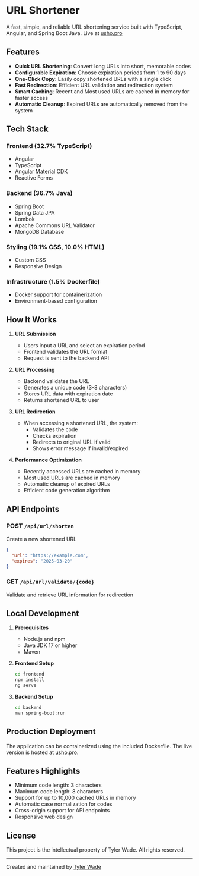 # URL Shortener

A fast, simple, and reliable URL shortening service built with TypeScript, Angular, and Spring Boot Java. Live at [usho.pro](https://usho.pro)

## Features

- **Quick URL Shortening**: Convert long URLs into short, memorable codes
- **Configurable Expiration**: Choose expiration periods from 1 to 90 days
- **One-Click Copy**: Easily copy shortened URLs with a single click
- **Fast Redirection**: Efficient URL validation and redirection system
- **Smart Caching**: Recent and Most used URLs are cached in memory for faster access
- **Automatic Cleanup**: Expired URLs are automatically removed from the system

## Tech Stack

### Frontend (32.7% TypeScript)
- Angular
- TypeScript
- Angular Material CDK
- Reactive Forms

### Backend (36.7% Java)
- Spring Boot
- Spring Data JPA
- Lombok
- Apache Commons URL Validator
- MongoDB Database

### Styling (19.1% CSS, 10.0% HTML)
- Custom CSS
- Responsive Design

### Infrastructure (1.5% Dockerfile)
- Docker support for containerization
- Environment-based configuration

## How It Works

1. **URL Submission**
    - Users input a URL and select an expiration period
    - Frontend validates the URL format
    - Request is sent to the backend API

2. **URL Processing**
    - Backend validates the URL
    - Generates a unique code (3-8 characters)
    - Stores URL data with expiration date
    - Returns shortened URL to user

3. **URL Redirection**
    - When accessing a shortened URL, the system:
        - Validates the code
        - Checks expiration
        - Redirects to original URL if valid
        - Shows error message if invalid/expired

4. **Performance Optimization**
    - Recently accessed URLs are cached in memory
    - Most used URLs are cached in memory
    - Automatic cleanup of expired URLs
    - Efficient code generation algorithm

## API Endpoints

### POST `/api/url/shorten`
Create a new shortened URL
```json
{
  "url": "https://example.com",
  "expires": "2025-03-20"
}
```

### GET `/api/url/validate/{code}`
Validate and retrieve URL information for redirection

## Local Development

1. **Prerequisites**
    - Node.js and npm
    - Java JDK 17 or higher
    - Maven

2. **Frontend Setup**
   ```bash
   cd frontend
   npm install
   ng serve
   ```

3. **Backend Setup**
   ```bash
   cd backend
   mvn spring-boot:run
   ```

## Production Deployment

The application can be containerized using the included Dockerfile. The live version is hosted at [usho.pro](https://usho.pro).

## Features Highlights

- Minimum code length: 3 characters
- Maximum code length: 8 characters
- Support for up to 10,000 cached URLs in memory
- Automatic case normalization for codes
- Cross-origin support for API endpoints
- Responsive web design

## License

This project is the intellectual property of Tyler Wade. All rights reserved.

---
Created and maintained by [Tyler Wade](https://tylerwade.net)
